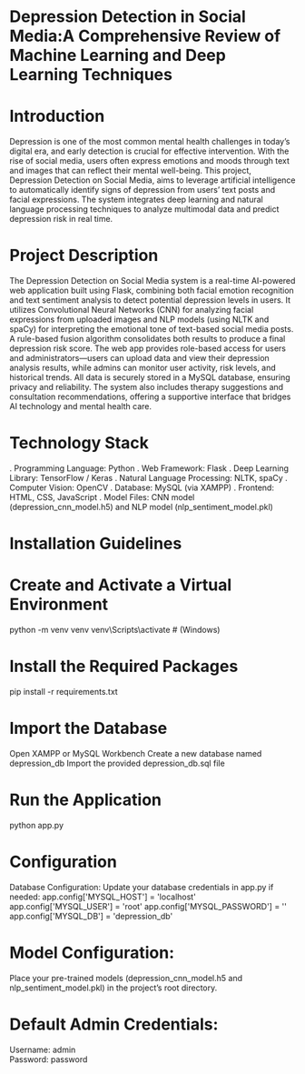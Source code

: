 # **Depression Detection in Social Media:A Comprehensive Review of Machine Learning and Deep Learning Techniques**
# Introduction
Depression is one of the most common mental health challenges in today’s digital era, and early detection is crucial for effective intervention. With the rise of social media, users often express emotions and moods through text and images that can reflect their mental well-being. This project, Depression Detection on Social Media, aims to leverage artificial intelligence to automatically identify signs of depression from users’ text posts and facial expressions. The system integrates deep learning and natural language processing techniques to analyze multimodal data and predict depression risk in real time.
# Project Description
The Depression Detection on Social Media system is a real-time AI-powered web application built using Flask, combining both facial emotion recognition and text sentiment analysis to detect potential depression levels in users. It utilizes Convolutional Neural Networks (CNN) for analyzing facial expressions from uploaded images and NLP models (using NLTK and spaCy) for interpreting the emotional tone of text-based social media posts. A rule-based fusion algorithm consolidates both results to produce a final depression risk score. The web app provides role-based access for users and administrators—users can upload data and view their depression analysis results, while admins can monitor user activity, risk levels, and historical trends. All data is securely stored in a MySQL database, ensuring privacy and reliability. The system also includes therapy suggestions and consultation recommendations, offering a supportive interface that bridges AI technology and mental health care.
# Technology Stack
. Programming Language: Python
. Web Framework: Flask
. Deep Learning Library: TensorFlow / Keras
. Natural Language Processing: NLTK, spaCy
. Computer Vision: OpenCV
. Database: MySQL (via XAMPP)
. Frontend: HTML, CSS, JavaScript
. Model Files: CNN model (depression_cnn_model.h5) and NLP model (nlp_sentiment_model.pkl)

# Installation Guidelines
# Create and Activate a Virtual Environment
python -m venv venv
venv\Scripts\activate  # (Windows)
# Install the Required Packages
pip install -r requirements.txt
# Import the Database
Open XAMPP or MySQL Workbench
Create a new database named depression_db
Import the provided depression_db.sql file
# Run the Application
python app.py
# Configuration
Database Configuration:
Update your database credentials in app.py if needed:
app.config['MYSQL_HOST'] = 'localhost'
app.config['MYSQL_USER'] = 'root'
app.config['MYSQL_PASSWORD'] = ''
app.config['MYSQL_DB'] = 'depression_db'
# Model Configuration:
Place your pre-trained models (depression_cnn_model.h5 and nlp_sentiment_model.pkl) in the project’s root directory.
# Default Admin Credentials:
Username: admin  
Password: password
